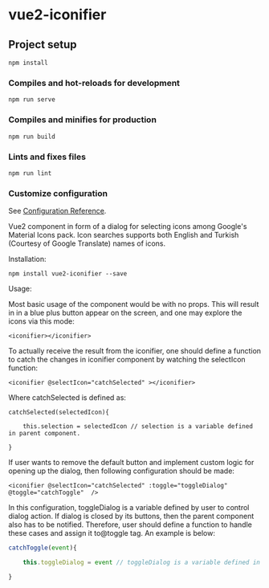 # vue2-iconifier

## Project setup
```
npm install
```

### Compiles and hot-reloads for development
```
npm run serve
```

### Compiles and minifies for production
```
npm run build
```

### Lints and fixes files
```
npm run lint
```

### Customize configuration
See [Configuration Reference](https://cli.vuejs.org/config/).



Vue2 component in form of a dialog for selecting icons among Google's Material Icons pack. Icon searches supports both English and Turkish (Courtesy of Google Translate) names of icons.

Installation:

```
npm install vue2-iconifier --save
```

Usage:

Most basic usage of the component would be with no props. This will result in in a blue plus button appear on the screen, and one may explore the icons via this mode:

```
<iconifier></iconifier>
```

To actually receive the result from the iconifier, one should define a function to catch the changes in iconifier component by watching the selectIcon function:

```
<iconifier @selectIcon="catchSelected" ></iconifier>
```

Where catchSelected is defined as:

```
catchSelected(selectedIcon){

    this.selection = selectedIcon // selection is a variable defined in parent component.

}
```

If user wants to remove the default button and implement custom logic for opening up the dialog, then following configuration should be made:
``` vue
<iconifier @selectIcon="catchSelected" :toggle="toggleDialog" @toggle="catchToggle"  />
```

In this configuration, toggleDialog is a variable defined by user to control dialog action. If dialog is closed by its buttons, then the parent component also has to be notified. Therefore, user should define a function to handle these cases and assign it to@toggle tag. An example is below:
``` js
catchToggle(event){

    this.toggleDialog = event // toggleDialog is a variable defined in parent component.

}
```






